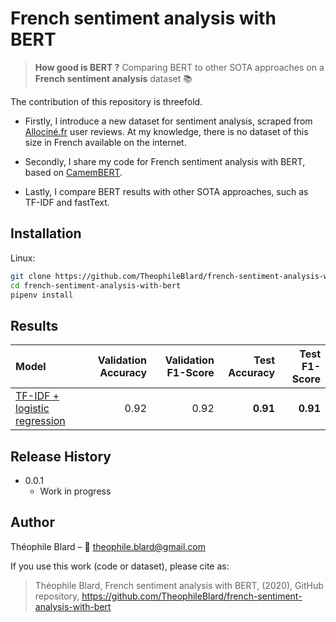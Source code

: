 # French sentiment analysis with BERT
> **How good is BERT ?** Comparing BERT to other SOTA approaches on a **French sentiment analysis** dataset :books:

The contribution of this repository is threefold.

- Firstly, I introduce a new dataset for sentiment analysis, scraped from [Allociné.fr](http://www.allocine.fr/) user reviews.
At my knowledge, there is no dataset of this size in French available on the internet.

- Secondly, I share my code for French sentiment analysis with BERT, based on [CamemBERT](https://camembert-model.fr/).

- Lastly, I compare BERT results with other SOTA approaches, such as TF-IDF and fastText.

## Installation

Linux:

```sh
git clone https://github.com/TheophileBlard/french-sentiment-analysis-with-bert/
cd french-sentiment-analysis-with-bert
pipenv install
```
## Results


| Model                        | Validation Accuracy | Validation F1-Score | Test Accuracy | Test F1-Score |
| :----------------------------|--------------------:| -------------------:| -------------:|--------------:| 
| [TF-IDF + logistic regression](https://github.com/TheophileBlard/french-sentiment-analysis-with-bert/blob/master/tf-idf.ipynb) | 0.92 | 0.92 | **0.91** | **0.91** |


## Release History

* 0.0.1
    * Work in progress

## Author

Théophile Blard – :email: theophile.blard@gmail.com

If you use this work (code or dataset), please cite as:

> Théophile Blard, French sentiment analysis with BERT, (2020), GitHub repository, https://github.com/TheophileBlard/french-sentiment-analysis-with-bert
